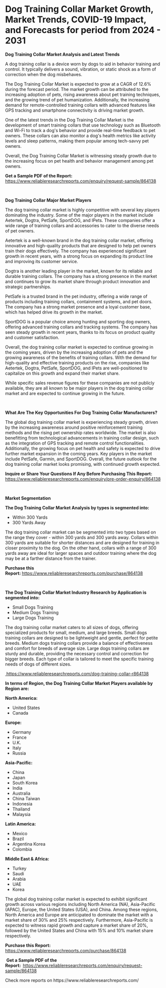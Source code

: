 <p><h1>Dog Training Collar Market Growth, Market Trends, COVID-19 Impact, and Forecasts for period from 2024 - 2031</h1></p><p><strong>Dog Training Collar Market Analysis and Latest Trends</strong></p>
<p><p>A dog training collar is a device worn by dogs to aid in behavior training and control. It typically delivers a sound, vibration, or static shock as a form of correction when the dog misbehaves.</p><p>The Dog Training Collar Market is expected to grow at a CAGR of 12.6% during the forecast period. The market growth can be attributed to the increasing adoption of pets, rising awareness about pet training techniques, and the growing trend of pet humanization. Additionally, the increasing demand for remote-controlled training collars with advanced features like GPS tracking and smartphone connectivity is driving market growth.</p><p>One of the latest trends in the Dog Training Collar Market is the development of smart training collars that use technology such as Bluetooth and Wi-Fi to track a dog's behavior and provide real-time feedback to pet owners. These collars can also monitor a dog's health metrics like activity levels and sleep patterns, making them popular among tech-savvy pet owners.</p><p>Overall, the Dog Training Collar Market is witnessing steady growth due to the increasing focus on pet health and behavior management among pet owners.</p></p>
<p><strong>Get a Sample PDF of the Report:&nbsp;</strong> <a href="https://www.reliableresearchreports.com/enquiry/request-sample/864138">https://www.reliableresearchreports.com/enquiry/request-sample/864138</a></p>
<p>&nbsp;</p>
<p><strong>Dog Training Collar Major Market Players</strong></p>
<p><p>The dog training collar market is highly competitive with several key players dominating the industry. Some of the major players in the market include Aetertek, Dogtra, PetSafe, SportDOG, and IPets. These companies offer a wide range of training collars and accessories to cater to the diverse needs of pet owners.</p><p>Aetertek is a well-known brand in the dog training collar market, offering innovative and high-quality products that are designed to help pet owners train their dogs effectively. The company has experienced significant growth in recent years, with a strong focus on expanding its product line and improving its customer service.</p><p>Dogtra is another leading player in the market, known for its reliable and durable training collars. The company has a strong presence in the market and continues to grow its market share through product innovation and strategic partnerships.</p><p>PetSafe is a trusted brand in the pet industry, offering a wide range of products including training collars, containment systems, and pet doors. The company has a strong market presence and a loyal customer base, which has helped drive its growth in the market.</p><p>SportDOG is a popular choice among hunting and sporting dog owners, offering advanced training collars and tracking systems. The company has seen steady growth in recent years, thanks to its focus on product quality and customer satisfaction.</p><p>Overall, the dog training collar market is expected to continue growing in the coming years, driven by the increasing adoption of pets and the growing awareness of the benefits of training collars. With the demand for high-quality and effective training products on the rise, companies like Aetertek, Dogtra, PetSafe, SportDOG, and IPets are well-positioned to capitalize on this growth and expand their market share.</p><p>While specific sales revenue figures for these companies are not publicly available, they are all known to be major players in the dog training collar market and are expected to continue growing in the future.</p></p>
<p>&nbsp;</p>
<p><strong>What Are The Key Opportunities For Dog Training Collar Manufacturers?</strong></p>
<p><p>The global dog training collar market is experiencing steady growth, driven by the increasing awareness around positive reinforcement training methods and the rising pet ownership rates worldwide. The market is also benefitting from technological advancements in training collar design, such as the integration of GPS tracking and remote control functionalities. Additionally, the growing focus on pet health and safety is expected to drive further market expansion in the coming years. Key players in the market include PetSafe, Garmin, and SportDOG. Overall, the future outlook for the dog training collar market looks promising, with continued growth expected.</p></p>
<p><strong>Inquire or Share Your Questions If Any Before Purchasing This Report:</strong> <a href="https://www.reliableresearchreports.com/enquiry/pre-order-enquiry/864138">https://www.reliableresearchreports.com/enquiry/pre-order-enquiry/864138</a></p>
<p>&nbsp;</p>
<p><strong>Market Segmentation</strong></p>
<p><strong>The Dog Training Collar Market Analysis by types is segmented into:</strong></p>
<p><ul><li>Within 300 Yards</li><li>300 Yards Away</li></ul></p>
<p><p>The dog training collar market can be segmented into two types based on the range they cover - within 300 yards and 300 yards away. Collars within 300 yards are suitable for shorter distances and are designed for training in closer proximity to the dog. On the other hand, collars with a range of 300 yards away are ideal for larger spaces and outdoor training where the dog may be at a farther distance from the trainer.</p></p>
<p><strong>Purchase this Report:&nbsp;</strong><a href="https://www.reliableresearchreports.com/purchase/864138">https://www.reliableresearchreports.com/purchase/864138</a></p>
<p>&nbsp;</p>
<p><strong>The Dog Training Collar Market Industry Research by Application is segmented into:</strong></p>
<p><ul><li>Small Dogs Training</li><li>Medium Dogs Training</li><li>Large Dogs Training</li></ul></p>
<p><p>The dog training collar market caters to all sizes of dogs, offering specialized products for small, medium, and large breeds. Small dogs training collars are designed to be lightweight and gentle, perfect for petite breeds. Medium dogs training collars provide a balance of effectiveness and comfort for breeds of average size. Large dogs training collars are sturdy and durable, providing the necessary control and correction for bigger breeds. Each type of collar is tailored to meet the specific training needs of dogs of different sizes.</p></p>
<p><a href="https://www.reliableresearchreports.com/dog-training-collar-r864138">&nbsp;https://www.reliableresearchreports.com/dog-training-collar-r864138</a></p>
<p><strong>In terms of Region, the Dog Training Collar Market Players available by Region are:</strong></p>
<p>
    <p> <strong> North America: </strong>
        <ul>
            <li>United States</li>
            <li>Canada</li>
        </ul>
        </p> 
    <p> <strong> Europe: </strong>
        <ul>
            <li>Germany</li>
            <li>France</li>
            <li>U.K.</li>
            <li>Italy</li>
            <li>Russia</li>
        </ul>
        </p> 
    <p> <strong> Asia-Pacific: </strong>
        <ul>
            <li>China</li>
            <li>Japan</li>
            <li>South Korea</li>
            <li>India</li>
            <li>Australia</li>
            <li>China Taiwan</li>
            <li>Indonesia</li>
            <li>Thailand</li>
            <li>Malaysia</li>
        </ul>
        </p> 
    <p> <strong> Latin America: </strong>
        <ul>
            <li>Mexico</li>
            <li>Brazil</li>
            <li>Argentina Korea</li>
            <li>Colombia</li>
        </ul>
        </p> 
    <p> <strong> Middle East & Africa: </strong>
        <ul>
            <li>Turkey</li>
            <li>Saudi</li>
            <li>Arabia</li>
            <li>UAE</li>
            <li>Korea</li>
        </ul>
    </p>
    </p>
<p><p>The global dog training collar market is expected to exhibit significant growth across various regions including North America (NA), Asia-Pacific (APAC), Europe, the United States (USA), and China. Among these regions, North America and Europe are anticipated to dominate the market with a market share of 30% and 25% respectively. Furthermore, Asia-Pacific is expected to witness rapid growth and capture a market share of 20%, followed by the United States and China with 15% and 10% market share respectively.</p></p>
<p><strong>Purchase this Report: </strong><a href="https://www.reliableresearchreports.com/purchase/864138">https://www.reliableresearchreports.com/purchase/864138</a></p>
<p>&nbsp;<strong>Get a Sample PDF of the Report:&nbsp;&nbsp;</strong><a href="https://www.reliableresearchreports.com/enquiry/request-sample/864138">https://www.reliableresearchreports.com/enquiry/request-sample/864138</a></p>
<p><strong></strong></p>
<p>Check more reports on https://www.reliableresearchreports.com/</p>